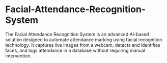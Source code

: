 # Facial-Attendance-Recognition-System
The Facial Attendance Recognition System is an advanced AI-based solution designed to automate attendance marking using facial recognition technology. It captures live images from a webcam, detects and identifies faces, and logs attendance in a database without requiring manual intervention.
